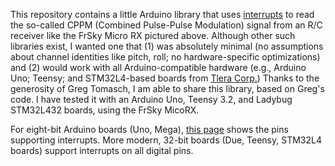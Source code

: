 This repository contains a little Arduino library that uses 
<a href="https://en.wikipedia.org/wiki/Interrupt">interrupts</a> to read
the so-called CPPM (Combined Pulse-Pulse Modulation) signal from an R/C
receiver like the FrSky Micro RX pictured above.  Although other such libraries exist, I
wanted one that (1) was absolutely minimal (no assumptions about channel
identities like pitch, roll; no hardware-specific optimizations) and (2) would
work with all Arduino-compatible hardware (e.g., Arduino Uno; Teensy; and
STM32L4-based boards from <a href="https://www.tindie.com/stores/TleraCorp/">Tlera Corp.</a>) 
Thanks to the generosity of Greg Tomasch, I am able to share this library,
based on Greg's code.  I have tested it with an Arduino Uno, Teensy 3.2, and
Ladybug STM32L432 boards, using the FrSky MicoRX.  

For eight-bit Arduino boards (Uno, Mega), 
<a href="https://www.arduino.cc/en/Reference/AttachInterrupt">this page</a> 
shows the pins supporting interrupts.  More modern, 32-bit boards (Due, Teensy,
STM32L4 boards) support interrupts on all digital pins.
